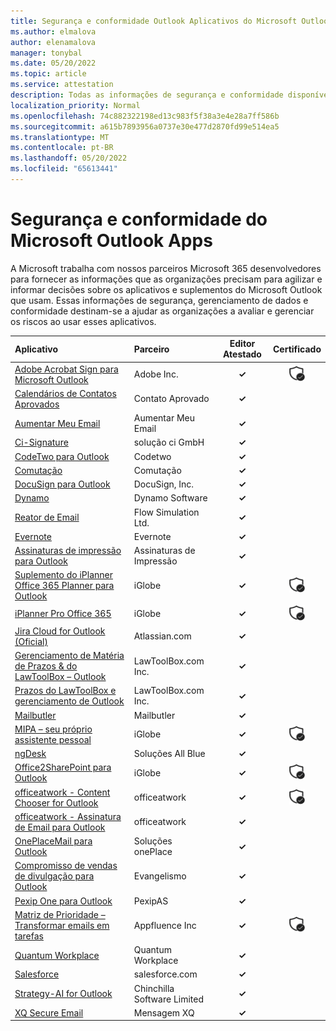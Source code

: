 ```yaml
---
title: Segurança e conformidade Outlook Aplicativos do Microsoft Outlook – Todos os Aplicativos
ms.author: elmalova
author: elenamalova
manager: tonybal
ms.date: 05/20/2022
ms.topic: article
ms.service: attestation
description: Todas as informações de segurança e conformidade disponíveis para todos os Aplicativos do Microsoft Outlook.
localization_priority: Normal
ms.openlocfilehash: 74c882322198ed13c983f5f38a3e4e28a7ff586b
ms.sourcegitcommit: a615b7893956a0737e30e477d2870fd99e514ea5
ms.translationtype: MT
ms.contentlocale: pt-BR
ms.lasthandoff: 05/20/2022
ms.locfileid: "65613441"
---
```

# <a name="microsoft-outlook-apps-security-and-compliance"></a>Segurança e conformidade do Microsoft Outlook Apps

A Microsoft trabalha com nossos parceiros Microsoft 365 desenvolvedores para fornecer as informações que as organizações precisam para agilizar e informar decisões sobre os aplicativos e suplementos do Microsoft Outlook que usam. Essas informações de segurança, gerenciamento de dados e conformidade destinam-se a ajudar as organizações a avaliar e gerenciar os riscos ao usar esses aplicativos.

| **Aplicativo** | **Parceiro** | **Editor Atestado** | **Certificado** |
|:--------|:------------|:----------------------:|:-------------:|
| [Adobe Acrobat Sign para Microsoft Outlook](./adobe-inc-acrobat-sign-for-microsoft-outlook.md) | Adobe Inc. | **✓** | <img alt="Certified application badge" src="../media/certified-badge.png" height="25" width="25" /> |
| [Calendários de Contatos Aprovados](./approved-contact-calendars.md) | Contato Aprovado | **✓** |  |
| [Aumentar Meu Email](./boost-my-mail.md) | Aumentar Meu Email | **✓** |  |
| [Ci-Signature](./ci-solution-gmbh-signature.md) | solução ci GmbH | **✓** |  |
| [CodeTwo para Outlook](./codetwo-for-outlook.md) | Codetwo | **✓** |  |
| [Comutação](./commuty.md) | Comutação | **✓** |  |
| [DocuSign para Outlook](./docusign-inc-for-outlook.md) | DocuSign, Inc. | **✓** |  |
| [Dynamo](./dynamo-software.md) | Dynamo Software | **✓** |  |
| [Reator de Email](./flow-simulation-ltd-email-reactor.md) | Flow Simulation Ltd. | **✓** |  |
| [Evernote](./evernote.md) | Evernote | **✓** |  |
| [Assinaturas de impressão para Outlook](./impression-signatures-for-outlook.md) | Assinaturas de Impressão | **✓** |  |
| [Suplemento do iPlanner Office 365 Planner para Outlook](./iglobe-iplanner-office-365-planner-add-in-for-outlook.md) | iGlobe | **✓** | <img alt="Certified application badge" src="../media/certified-badge.png" height="25" width="25" /> |
| [iPlanner Pro Office 365](./iglobe-iplanner-pro-office-365.md) | iGlobe | **✓** | <img alt="Certified application badge" src="../media/certified-badge.png" height="25" width="25" /> |
| [Jira Cloud for Outlook (Oficial)](./atlassiancom-jira-cloud-for-outlook-official.md) | Atlassian.com | **✓** |  |
| [Gerenciamento de Matéria de Prazos &amp; do LawToolBox – Outlook](./lawtoolboxcom-inc-lawtoolbox-deadlinesmatter-management-outlook.md) | LawToolBox.com Inc. | **✓** |  |
| [Prazos do LawToolBox e gerenciamento de Outlook](./lawtoolboxcom-inc-lawtoolbox-deadlines-and-matter-management-outlook.md) | LawToolBox.com Inc. | **✓** |  |
| [Mailbutler](./mailbutler.md) | Mailbutler | **✓** |  |
| [MIPA – seu próprio assistente pessoal](./iglobe-mipa-your-own-personal-assistant.md) | iGlobe | **✓** | <img alt="Certified application badge" src="../media/certified-badge.png" height="25" width="25" /> |
| [ngDesk](./all-blue-solutions-ngdesk.md) | Soluções All Blue | **✓** |  |
| [Office2SharePoint para Outlook](./iglobe-office2sharepoint-for-outlook.md) | iGlobe | **✓** | <img alt="Certified application badge" src="../media/certified-badge.png" height="25" width="25" /> |
| [officeatwork - Content Chooser for Outlook](./officeatwork-officeatworkcontent-chooser-for-outlook.md) | officeatwork | **✓** | <img alt="Certified application badge" src="../media/certified-badge.png" height="25" width="25" /> |
| [officeatwork - Assinatura de Email para Outlook](./officeatwork-officeatworkmail-signature-for-outlook.md) | officeatwork | **✓** |  |
| [OnePlaceMail para Outlook](./oneplace-solutions-oneplacemail-for-outlook.md) | Soluções onePlace | **✓** |  |
| [Compromisso de vendas de divulgação para Outlook](./outreach-sales-engagement-for-outlook.md) | Evangelismo | **✓** |  |
| [Pexip One para Outlook](./pexipas-pexip-one-for-outlook.md) | PexipAS | **✓** |  |
| [Matriz de Prioridade – Transformar emails em tarefas](./appfluence-inc-priority-matrix-turn-emails-into-tasks.md) | Appfluence Inc | **✓** | <img alt="Certified application badge" src="../media/certified-badge.png" height="25" width="25" /> |
| [Quantum Workplace](./quantum-workplace.md) | Quantum Workplace | **✓** |  |
| [Salesforce](./salesforcecom-salesforce.md) | salesforce.com | **✓** |  |
| [Strategy-AI for Outlook](./chinchilla-software-limited-strategy-ai-for-outlook.md) | Chinchilla Software Limited | **✓** |  |
| [XQ Secure Email](./xq-message-secure-email.md) | Mensagem XQ | **✓** |  |

